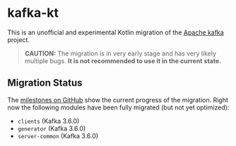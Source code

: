# kafka-kt

This is an unofficial and experimental Kotlin migration of the
[Apache kafka](https://github.com/apache/kafka) project.

> **CAUTION:** The migration is in very early stage and has very likely multiple bugs. **It is not
> recommended to use it in the current state.**

## Migration Status

The [milestones on GitHub](https://github.com/malliaridis/kafka-kt/milestones) show the current progress
of the migration. Right now the following modules have been fully migrated (but not yet optimized):

- `clients` (Kafka 3.6.0)
- `generator` (Kafka 3.6.0)
- `server-common` (Kafka 3.6.0)
